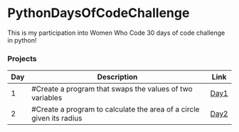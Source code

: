 # PythonDaysOfCodeChallenge

This is my participation into Women Who Code 30 days of code challenge in python!

### Projects

| Day | Description                                                          | Link                                                                                          |
| --- | -------------------------------------------------------------------- | --------------------------------------------------------------------------------------------- |
| 1   | #Create a program that swaps the values of two variables             | <a href="https://github.com/staceyjf/WWW_python_challenge/blob/main/challenges/challenge1.py">Day1</a> |
| 2   | #Create a program to calculate the area of a circle given its radius | <a href="https://github.com/staceyjf/WWW_python_challenge/blob/main/challenges/challenge2.py">Day2</a> |